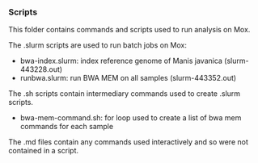 ### Scripts

This folder contains commands and scripts used to run analysis on Mox.

The .slurm scripts are used to run batch jobs on Mox:
- bwa-index.slurm: index reference genome of Manis javanica (slurm-443228.out)
- runbwa.slurm: run BWA MEM on all samples (slurm-443352.out)

The .sh scripts contain intermediary commands used to create .slurm scripts.

- bwa-mem-command.sh: for loop used to create a list of bwa mem commands for each sample

The .md files contain any commands used interactively and so were not contained in a script.
